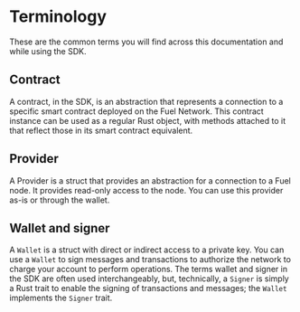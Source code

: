 # Terminology

These are the common terms you will find across this documentation and while using the SDK.

## Contract

A contract, in the SDK, is an abstraction that represents a connection to a specific smart contract deployed on the Fuel Network. This contract instance can be used as a regular Rust object, with methods attached to it that reflect those in its smart contract equivalent.

## Provider

A Provider is a struct that provides an abstraction for a connection to a Fuel node. It provides read-only access to the node. You can use this provider as-is or through the wallet.

## Wallet and signer

A `Wallet` is a struct with direct or indirect access to a private key. You can use a `Wallet` to sign messages and transactions to authorize the network to charge your account to perform operations. The terms wallet and signer in the SDK are often used interchangeably, but, technically, a `Signer` is simply a Rust trait to enable the signing of transactions and messages; the `Wallet` implements the `Signer` trait.
